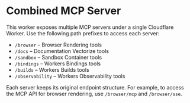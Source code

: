 # Combined MCP Server

This worker exposes multiple MCP servers under a single Cloudflare Worker. Use the following path prefixes to access each server:

- `/browser` – Browser Rendering tools
- `/docs` – Documentation Vectorize tools
- `/sandbox` – Sandbox Container tools
- `/bindings` – Workers Bindings tools
- `/builds` – Workers Builds tools
- `/observability` – Workers Observability tools

Each server keeps its original endpoint structure. For example, to access the MCP API for browser rendering, use `/browser/mcp` and `/browser/sse`.
